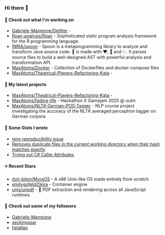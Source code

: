 ### Hi there 👋

#### 👷 Check out what I'm working on

- [Gabriele-Mangione/Delitter](https://github.com/Gabriele-Mangione/Delitter) - 
- [flowr-analysis/flowr](https://github.com/flowr-analysis/flowr) - Sophisticated static program analysis framework for the R programming language.
- [INRIA/spoon](https://github.com/INRIA/spoon) - Spoon is a metaprogramming library to analyze and transform Java source code. :spoon: is made with :heart:, :beers: and :sparkles:. It parses source files to build a well-designed AST with powerful analysis and transformation API.
- [MaxAtoms/Docker](https://github.com/MaxAtoms/Docker) - Collection of Dockerfiles and docker-compose files
- [MaxAtoms/Theatrical-Players-Refactoring-Kata](https://github.com/MaxAtoms/Theatrical-Players-Refactoring-Kata) - 

#### 🌱 My latest projects

- [MaxAtoms/Theatrical-Players-Refactoring-Kata](https://github.com/MaxAtoms/Theatrical-Players-Refactoring-Kata) - 
- [MaxAtoms/fading-life](https://github.com/MaxAtoms/fading-life) - Hackathon X Gamejam 2025 @ uulm
- [MaxAtoms/NLTK-German-POS-Tagger](https://github.com/MaxAtoms/NLTK-German-POS-Tagger) - NLP course project investigating the accuracy of the NLTK averaged perceptron tagger on German corpora

#### 📓 Some Gists I wrote

- [renv reproducibility issue](https://gist.github.com/fa19949eb41f7bdc24277cc49a73de2f)
- [Removes duplicate files in the current working directory when their hash matches exactly](https://gist.github.com/adb1a103726545c84d591b7be5eec134)
- [Trying out C# Caller Attributes](https://gist.github.com/9b9f14f7bab6d7ed7a64316d211d5f5d)

#### ⭐ Recent Stars

- [dvir-biton/MyraOS](https://github.com/dvir-biton/MyraOS) - A x86 Unix-like OS made entirely from scratch
- [emilygofeld/Dkira](https://github.com/emilygofeld/Dkira) - Container engine
- [unjs/unpdf](https://github.com/unjs/unpdf) - 📄 PDF extraction and rendering across all JavaScript runtimes

#### 👯 Check out some of my followers

- [Gabriele-Mangione](https://github.com/Gabriele-Mangione)
- [seckinyasar](https://github.com/seckinyasar)
- [helallao](https://github.com/helallao)
